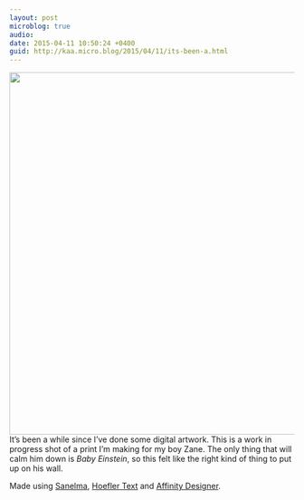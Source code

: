 ```yaml
---
layout: post
microblog: true
audio: 
date: 2015-04-11 10:50:24 +0400
guid: http://kaa.micro.blog/2015/04/11/its-been-a.html
---
```

<img src="http://www.kaa.bz/uploads/2018/6a5515134c.jpg" alt="" width="640" height="640" class="alignnone size-full wp-image-275" /> It’s been a while since I’ve done some digital artwork. This is a work in progress shot of a print I’m making for my boy Zane. The only thing that will calm him down is <em>Baby Einstein</em>, so this felt like the right kind of thing to put up on his wall.

Made using <a href="http://www.myfonts.com/fonts/mika-melvas/sanelma/">Sanelma</a>, <a href="http://www.typography.com/fonts/hoefler-text/overview/">Hoefler Text</a> and <a href="https://affinity.serif.com/en-gb/">Affinity Designer</a>.
